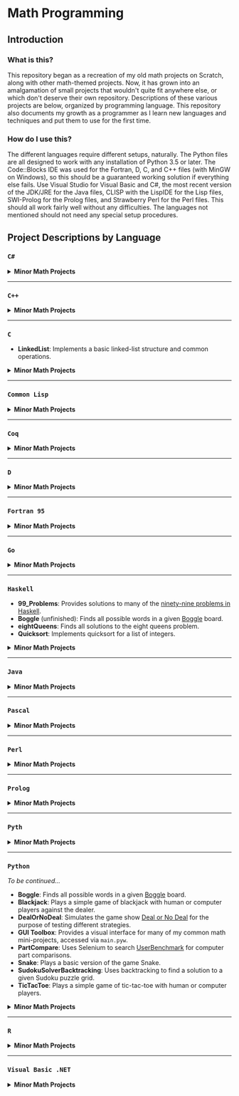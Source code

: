 # Math Programming

## Introduction

### What is this?

This repository began as a recreation of my old math projects on Scratch, along with other math-themed projects.
Now, it has grown into an amalgamation of small projects that wouldn't quite fit anywhere else, or which don't deserve their own repository. Descriptions of these various projects are below, organized by programming language.
This repository also documents my growth as a programmer as I learn new languages and techniques and put them to use for the first time.

### How do I use this?

The different languages require different setups, naturally.
The Python files are all designed to work with any installation of Python 3.5 or later.
The Code::Blocks IDE was used for the Fortran, D, C, and C++ files (with MinGW on Windows), so this should be a guaranteed working solution if everything else fails.
Use Visual Studio for Visual Basic and C#, the most recent version of the JDK/JRE for the Java files, CLISP with the LispIDE for the Lisp files, SWI-Prolog for the Prolog files, and Strawberry Perl for the Perl files.
This should all work fairly well without any difficulties. The languages not mentioned should not need any special setup procedures.

## __Project Descriptions by Language__

### `C#`

<details><summary><b>Minor Math Projects</b></summary>

- CES (Circle Equation Solver): Determines the equation of a circle through three points.
- FC4 (Factor Calculator 4): Lists all divisors of a given integer.

</details>

---

### `C++`

<details><summary><b>Minor Math Projects</b></summary>

- Base Converter: Converts an integer between two different bases.
- Circle Equation Solver: Determines the equation of a circle through three points.
- Coin Flipper: Simulates the repeated flipping of a coin.
- Coterminal Angles: Given an initial angle measurement, finds the coterminal angle closest to 0°.
- Factor Calculator 4: Lists all divisors of a given integer.
- Line Intercept Calculator: Finds the intersection point of two lines given in slope-intercept form or two-point form.
- Trigonometric Ratios: Given an angle in degrees or radians, computes its sine, cosine, tangent, cosecant, secant, and cotangent.

</details>

---

### `C`

- **LinkedList**: Implements a basic linked-list structure and common operations.

<details><summary><b>Minor Math Projects</b></summary>

- Base Converter: Converts an integer between two different bases.
- Circle Equation Solver: Determines the equation of a circle through three points.
- Factor Calculator 4: Lists all divisors of a given integer.

</details>

---

### `Common Lisp`

<details><summary><b>Minor Math Projects</b></summary>

- BC (Base Converter): Converts an integer between two different bases.
- CA (Coterminal Angles): Given an initial angle measurement, finds the coterminal angle closest to 0°.
- CES (Circle Equation Solver): Determines the equation of a circle through three points.
- CoinFlipper: Simulates the repeated flipping of a coin.
- FC4 (Factor Calculator 4): Lists all divisors of a given integer.
- FC5 (Factor Calculator 5): Lists all divisors of a given integer, with an optimization for much larger inputs that have small prime factors.
- LIC (Line Intercept Calculator): Finds the intersection point of two lines given in slope-intercept form or two-point form.
- TR (Trigonometric Ratios): Given an angle in degrees or radians, computes its sine, cosine, tangent, cosecant, secant, and cotangent.

</details>

---

### `Coq`

<details><summary><b>Minor Math Projects</b></summary>

- To be completed...

</details>

---

### `D`

<details><summary><b>Minor Math Projects</b></summary>

- CoinFlipper: Simulates the repeated flipping of a coin.
- FactorCalculator4: Lists all divisors of a given integer.

</details>

---

### `Fortran 95`

<details><summary><b>Minor Math Projects</b></summary>

- CA (Coterminal Angles): Given an initial angle measurement, finds the coterminal angle closest to 0°.
- FC4 (Factor Calculator 4): Lists all divisors of a given integer.
- TR (Trigonometric Ratios): Given an angle in degrees or radians, computes its sine, cosine, tangent, cosecant, secant, and cotangent.

</details>

---

### `Go`

<details><summary><b>Minor Math Projects</b></summary>

- FC4 (Factor Calculator 4): Lists all divisors of a given integer.

</details>

---

### `Haskell`

- **99_Problems**: Provides solutions to many of the [ninety-nine problems in Haskell](https://wiki.haskell.org/H-99:_Ninety-Nine_Haskell_Problems).
- **Boggle** (unfinished): Finds all possible words in a given [Boggle](https://en.wikipedia.org/wiki/Boggle) board.
- **eightQueens**: Finds all solutions to the eight queens problem.
- **Quicksort**: Implements quicksort for a list of integers.

<details><summary><b>Minor Math Projects</b></summary>

- CES (Circle Equation Solver): Determines the equation of a circle through three points.
- Cardinality: Maps input integers to the even and odd numbers to illustrate that the cardinality of each set is the same as that of the integers.
- CoinFlipper: Simulates the repeated flipping of a coin.
- Euler / Euler160 / ProjEuler: Provides solutions to a handful of problems from the [Project Euler](https://projecteuler.net) website.
- FC4 (Factor Calculator 4): Lists all divisors of a given integer.
- FC5 (Factor Calculator 5): Lists all divisors of a given integer, with an optimization for much larger inputs that have small prime factors.
- Fibonacci: Computes the entries in the Fibonacci sequence.
- Pascal: Computes the entries in Pascal's triangle.
- SKI_Logic: Defines the basic combinators of SKI combinator calculus.

</details>

---

### `Java`

<details><summary><b>Minor Math Projects</b></summary>

- BC (Base Converter): Converts an integer between two different bases.
- CES (Circle Equation Solver): Determines the equation of a circle through three points.
- FC4 (Factor Calculator 4): Lists all divisors of a given integer.

</details>

---

### `Pascal`

<details><summary><b>Minor Math Projects</b></summary>

- FC4 (Factor Calculator 4): Lists all divisors of a given integer.

</details>

---

### `Perl`

<details><summary><b>Minor Math Projects</b></summary>

- FC4 (Factor Calculator 4): Lists all divisors of a given integer.

</details>

---

### `Prolog`

<details><summary><b>Minor Math Projects</b></summary>

- ces (Circle Equation Solver): Determines the equation of a circle through three points.
- coterminal: Given an initial angle measurement, finds the coterminal angle closest to 0°.
- fc4 (Factor Calculator 4): Lists all divisors of a given integer.
- repCount: Counts the number of occurrences of a given element in a list.
- test: Experiments with small features of the Prolog language.

</details>

---

### `Pyth`

<details><summary><b>Minor Math Projects</b></summary>

- FC2 (Factor Calculator 2): Lists all divisors of a given integer, without the square-root optimization.
- FC4 (Factor Calculator 4): Lists all divisors of a given integer.

</details>

---

### `Python`

*To be continued...*

- **Boggle**: Finds all possible words in a given [Boggle](https://en.wikipedia.org/wiki/Boggle) board.
- **Blackjack**: Plays a simple game of blackjack with human or computer players against the dealer.
- **DealOrNoDeal**: Simulates the game show [Deal or No Deal](https://en.wikipedia.org/wiki/Deal_or_No_Deal_(U.S._game_show)) for the purpose of testing different strategies.
- **GUI Toolbox**: Provides a visual interface for many of my common math mini-projects, accessed via `main.pyw`.
- **PartCompare**: Uses Selenium to search [UserBenchmark](https://userbenchmark.com) for computer part comparisons.
- **Snake**: Plays a basic version of the game Snake.
- **SudokuSolverBacktracking**: Uses backtracking to find a solution to a given Sudoku puzzle grid.
- **TicTacToe**: Plays a simple game of tic-tac-toe with human or computer players.

<details><summary><b>Minor Math Projects</b></summary>

- CircleEquationSolver: Determines the equation of a circle through three points.
- CoinFlipper: Simulates the repeated flipping of a coin.
- FC4-Recursion (Factor Calculator 4): Lists all divisors of a given integer.
- Fibonacci: Computes the entries in the Fibonacci sequence.
- InfiniteGeometricSum: Calculates the sum of an infinite geometric series.
- PolynomialFitter: Finds the minimal-degree polynomial function which passes through a set of points.
- RadicalSimplifier: Simplifies a radical expression by extracting perfect squares from the radicand.
- TowersOfHanoi: Finds a solution to the Towers of Hanoi puzzle.

</details>

---

### `R`

<details><summary><b>Minor Math Projects</b></summary>

- FC4 (Factor Calculator 4): Lists all divisors of a given integer.
- FC5 (Factor Calculator 5): Lists all divisors of a given integer, with an optimization for much larger inputs that have small prime factors.

</details>

---

### `Visual Basic .NET`

<details><summary><b>Minor Math Projects</b></summary>

- Base Converter: Converts an integer between two different bases.
- Circle Equation Solver: Determines the equation of a circle through three points.
- Coterminal Angles: Given an initial angle measurement, finds the coterminal angle closest to 0°.
- Factor Calculator 4: Lists all divisors of a given integer.
- Trigonometric Ratios: Given an angle in degrees or radians, computes its sine, cosine, tangent, cosecant, secant, and cotangent.

</details>
